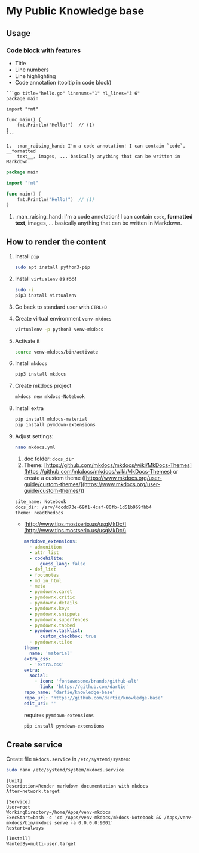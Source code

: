 # My Public Knowledge base


## Usage

### Code block with features

* Title
* Line numbers
* Line highlighting
* Code annotation (tooltip in code block)

````
```go title="hello.go" linenums="1" hl_lines="3 6"
package main

import "fmt"

func main() {
    fmt.Println("Hello!")  // (1)
}
```

1.  :man_raising_hand: I'm a code annotation! I can contain `code`, __formatted
    text__, images, ... basically anything that can be written in Markdown.

````

```go title="hello.go" linenums="1" hl_lines="3 6"
package main

import "fmt"

func main() {
    fmt.Println("Hello!")  // (1)
}
```

1.  :man_raising_hand: I'm a code annotation! I can contain `code`, __formatted
    text__, images, ... basically anything that can be written in Markdown.



## How to render the content

1. Install `pip`
    
    ```bash
    sudo apt install python3-pip
    ```
    
1. Install `virtualenv` as root
    
    ```bash
    sudo -i
    pip3 install virtualenv
    ```
    
1. Go back to standard user with `CTRL+D`
1. Create virtual environment `venv-mkdocs`
    
    ```bash
    virtualenv -p python3 venv-mkdocs
    ```
    
1. Activate it
    
    ```bash
    source venv-mkdocs/bin/activate
    ```
    
1. Install `mkdocs`
    
    ```bash
    pip3 install mkdocs
    ```
    
1. Create mkdocs project
    
    ```bash
    mkdocs new mkdocs-Notebook
    ```
    
1. Install extra
    
    ```bash
    pip install mkdocs-material
    pip install pymdown-extensions
    ```
    
1. Adjust settings: 
    
    ```bash
    nano mkdocs.yml
    ```
    
    1. doc folder: `docs_dir`
    2. Theme: [https://github.com/mkdocs/mkdocs/wiki/MkDocs-Themes](https://github.com/mkdocs/mkdocs/wiki/MkDocs-Themes) or create a custom theme ([https://www.mkdocs.org/user-guide/custom-themes/](https://www.mkdocs.org/user-guide/custom-themes/))
    
    ```bash
    site_name: Notebook
    docs_dir: /srv/4dcdd73e-69f1-4caf-80fb-1d51b969fbb4
    theme: readthedocs
    ```
    
    - [http://www.tips.mostserio.us/usgMkDc/](http://www.tips.mostserio.us/usgMkDc/)
        
        ```yaml
        markdown_extensions:
          - admonition
          - attr_list
          - codehilite:
              guess_lang: false
          - def_list
          - footnotes
          - md_in_html
          - meta
          - pymdownx.caret
          - pymdownx.critic
          - pymdownx.details
          - pymdownx.keys
          - pymdownx.snippets
          - pymdownx.superfences
          - pymdownx.tabbed
          - pymdownx.tasklist:
              custom_checkbox: true
          - pymdownx.tilde
        theme:
          name: 'material'
        extra_css:
          - 'extra.css'
        extra:
          social:
            - icon: 'fontawesome/brands/github-alt'
              link: 'https://github.com/dartie'
        repo_name: 'dartie/knowledge-base'
        repo_url: 'https://github.com/dartie/knowledge-base'
        edit_uri: ''
        ```
        
        requires `pymdown-extensions`
        
        ```bash
        pip install pymdown-extensions
        ```

## Create service

Create file `mkdocs.service` in `/etc/systemd/system`:
```bash
sudo nano /etc/systemd/system/mkdocs.service
```

```
[Unit]
Description=Render markdown documentation with mkdocs
After=network.target
    
[Service]
User=root
WorkingDirectory=/home/Apps/venv-mkdocs
ExecStart=bash -c 'cd /Apps/venv-mkdocs/mkdocs-Notebook && /Apps/venv-mkdocs/bin/mkdocs serve -a 0.0.0.0:9001'
Restart=always
    
[Install]
WantedBy=multi-user.target
```

    
